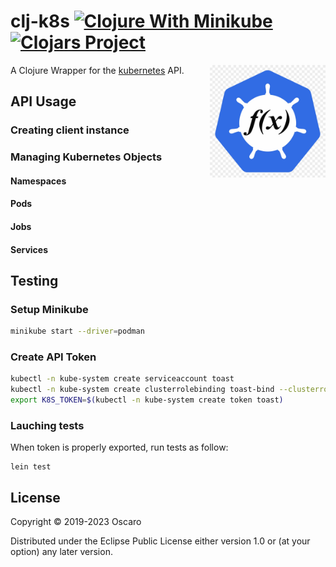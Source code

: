 # clj-k8s [![Clojure With Minikube](https://github.com/oscaro/clj-k8s/actions/workflows/clojure.yml/badge.svg?branch=master)](https://github.com/oscaro/clj-k8s/actions/workflows/clojure.yml) [![Clojars Project](https://img.shields.io/clojars/v/com.oscaro/clj-k8s.svg)](https://clojars.org/com.oscaro/clj-k8s)


<a href="https://github.com/oscaro/clj-k8s"><img
  src="https://raw.githubusercontent.com/oscaro/clj-k8s/master/.github/logo.png?token=GHSAT0AAAAAABPEZ3KWWLL3OT6CE54XM4IQZCCXZVQ"
  height="180" align="right"></a>


A Clojure Wrapper for the [kubernetes](https://kubernetes.io/) API.

## API Usage

### Creating client instance

### Managing Kubernetes Objects

#### Namespaces

#### Pods

#### Jobs

#### Services

## Testing

### Setup Minikube

```bash
minikube start --driver=podman
```

### Create API Token

```bash
kubectl -n kube-system create serviceaccount toast
kubectl -n kube-system create clusterrolebinding toast-bind --clusterrole=cluster-admin --serviceaccount=kube-system:toast
export K8S_TOKEN=$(kubectl -n kube-system create token toast)
```

### Lauching tests

When token is properly exported, run tests as follow:

```
lein test
```

## License

Copyright © 2019-2023 Oscaro

Distributed under the Eclipse Public License either version 1.0 or (at
your option) any later version.

[kubernetes]: https://kubernetes.io/
